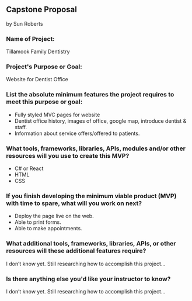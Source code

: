 ## Capstone Proposal
by Sun Roberts

### Name of Project: 
Tillamook Family Dentistry

### Project's Purpose or Goal: 
Website for Dentist Office

### List the absolute minimum features the project requires to meet this purpose or goal:
* Fully styled MVC pages for website 
* Dentist office history, images of office, google map,  introduce dentist & staff.
* Information about service offers/offered to patients.

### What tools, frameworks, libraries, APIs, modules and/or other resources will you use to create this MVP? 
* C# or React
* HTML
* CSS

### If you finish developing the minimum viable product (MVP) with time to spare, what will you work on next? 

* Deploy the page live on the web.
* Able to print forms. 
* Able to make appointments.

### What additional tools, frameworks, libraries, APIs, or other resources will these additional features require?
I don’t know yet.  Still researching how to accomplish this project…

### Is there anything else you'd like your instructor to know?
I don’t know yet.  Still researching how to accomplish this project…
